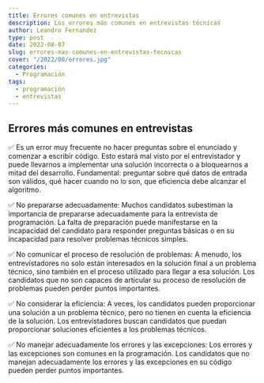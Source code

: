 ```yaml
---
title: Errores comunes en entrevistas
description: Los errores más comunes en entrevistas técnicas
author: Leandro Fernandez
type: post
date: 2022-08-07
slug: errores-mas-comunes-en-entrevistas-tecnicas
cover: "/2022/08/errores.jpg"
categories:
  - Programación
tags:
  - programación
  - entrevistas
---
```


## Errores más comunes en entrevistas

✅ Es un error muy frecuente no hacer preguntas sobre el enunciado y comenzar a escribir código. Esto estará mal visto por el entrevistador y puede llevarnos a implementar una solución incorrecta o a bloquearnos a mitad del desarrollo.
Fundamental: preguntar sobre qué datos de entrada son válidos, qué hacer cuando no lo son, que eficiencia debe alcanzar el algoritmo.

✅ No prepararse adecuadamente: Muchos candidatos subestiman la importancia de prepararse adecuadamente para la entrevista de programación. La falta de preparación puede manifestarse en la incapacidad del candidato para responder preguntas básicas o en su incapacidad para resolver problemas técnicos simples.

✅ No comunicar el proceso de resolución de problemas: A menudo, los entrevistadores no solo están interesados en la solución final a un problema técnico, sino también en el proceso utilizado para llegar a esa solución. Los candidatos que no son capaces de articular su proceso de resolución de problemas pueden perder puntos importantes.

✅ No considerar la eficiencia: A veces, los candidatos pueden proporcionar una solución a un problema técnico, pero no tienen en cuenta la eficiencia de la solución. Los entrevistadores buscan candidatos que puedan proporcionar soluciones eficientes a los problemas técnicos.

✅ No manejar adecuadamente los errores y las excepciones: Los errores y las excepciones son comunes en la programación. Los candidatos que no manejan adecuadamente los errores y las excepciones en su código pueden perder puntos importantes.
